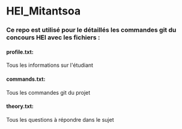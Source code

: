 # HEI_Mitantsoa

### Ce repo est utilisé pour le détaillés les commandes git du concours HEI avec les fichiers :

#### profile.txt:

Tous les informations sur l'étudiant

#### commands.txt:

Tous les commandes git du projet

#### theory.txt:

Tous les questions à répondre dans le sujet

